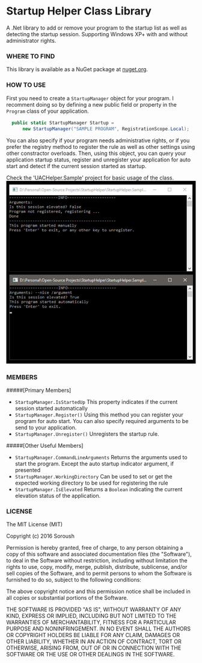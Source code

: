 # Startup Helper Class Library
A .Net library to add or remove your program to the startup list as well as detecting the startup session. Supporting Windows XP+ with and without administrator rights.

### WHERE TO FIND
This library is available as a NuGet package at [nuget.org](https://www.nuget.org/packages/StartupHelper/).


### HOW TO USE
First you need to create a `StartupManager` object for your program. I recomment doing so by defining a new public field or property in the `Program` class of your application.
```C#
  public static StartupManager Startup = 
      new StartupManager("SAMPLE PROGRAM", RegistrationScope.Local);
```

You can also specify if your program needs administrative rights, or if you prefer the registry method to register the rule as well as other settings using other constractor overloads.
Then, using this object, you can query your application startup status, register and unregister your application for auto start and detect if the current session started as startup.

Check the 'UACHelper.Sample' project for basic usage of the class.
![Screenshot](/screenshot.jpg?raw=true "Screenshot")

### MEMBERS
#####[Primary Members]
* `StartupManager.IsStartedUp` This property indicates if the current session started automatically
* `StartupManager.Register()` Using this method you can register your program for auto start. You can also specify required arguments to be send to your application.
* `StartupManager.Unregister()` Unregisters the startup rule.

#####[Other Useful Members]
* `StartupManager.CommandLineArguments` Returns the arguments used to start the program. Except the auto startup indicator argument, if presented
* `StartupManager.WorkingDirectory` Can be used to set or get the expected working directory to be used for registering the rule
* `StartupManager.IsElevated` Returns a `Boolean` indicating the current elevation status of the application.

### LICENSE
The MIT License (MIT)

Copyright (c) 2016 Soroush

Permission is hereby granted, free of charge, to any person obtaining a copy
of this software and associated documentation files (the "Software"), to deal
in the Software without restriction, including without limitation the rights
to use, copy, modify, merge, publish, distribute, sublicense, and/or sell
copies of the Software, and to permit persons to whom the Software is
furnished to do so, subject to the following conditions:

The above copyright notice and this permission notice shall be included in all
copies or substantial portions of the Software.

THE SOFTWARE IS PROVIDED "AS IS", WITHOUT WARRANTY OF ANY KIND, EXPRESS OR
IMPLIED, INCLUDING BUT NOT LIMITED TO THE WARRANTIES OF MERCHANTABILITY,
FITNESS FOR A PARTICULAR PURPOSE AND NONINFRINGEMENT. IN NO EVENT SHALL THE
AUTHORS OR COPYRIGHT HOLDERS BE LIABLE FOR ANY CLAIM, DAMAGES OR OTHER
LIABILITY, WHETHER IN AN ACTION OF CONTRACT, TORT OR OTHERWISE, ARISING FROM,
OUT OF OR IN CONNECTION WITH THE SOFTWARE OR THE USE OR OTHER DEALINGS IN THE
SOFTWARE.
